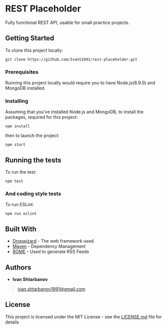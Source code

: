 # REST Placeholder

Fully functional REST API, usable for small practice projects.

## Getting Started

To clone this project locally:

```
git clone https://github.com/IvanS1991/rest-placeholder.git
```

### Prerequisites

Running this project locally would require you to have Node.js(8.9.0) and MongoDB installed.

### Installing

Assuming that you've installed Node.js and MongoDB, to install the packages, required for this project:

```
npm install
```

then to launch the project:

```
npm start
```

## Running the tests

To run the test:

```
npm test
```

### And coding style tests

To run ESLint:

```
npm run eslint
```

## Built With

* [Dropwizard](http://www.dropwizard.io/1.0.2/docs/) - The web framework used
* [Maven](https://maven.apache.org/) - Dependency Management
* [ROME](https://rometools.github.io/rome/) - Used to generate RSS Feeds

## Authors

* **Ivan Shtarbanov**
>ivan.shtarbanov1991@gmail.com

## License

This project is licensed under the MIT License - see the [LICENSE.md](LICENSE.md) file for details